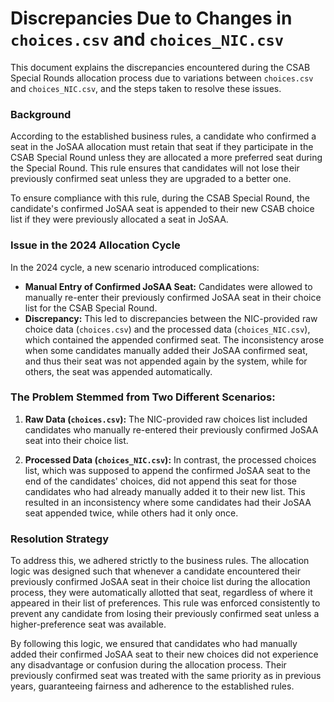 #  Discrepancies Due to Changes in `choices.csv` and `choices_NIC.csv`

This document explains the discrepancies encountered during the CSAB Special Rounds allocation process due to variations between `choices.csv` and `choices_NIC.csv`, and the steps taken to resolve these issues.

### Background

According to the established business rules, a candidate who confirmed a seat in the JoSAA allocation must retain that seat if they participate in the CSAB Special Round unless they are allocated a more preferred seat during the Special Round. This rule ensures that candidates will not lose their previously confirmed seat unless they are upgraded to a better one.

To ensure compliance with this rule, during the CSAB Special Round, the candidate's confirmed JoSAA seat is appended to their new CSAB choice list if they were previously allocated a seat in JoSAA.

### Issue in the 2024 Allocation Cycle

In the 2024 cycle, a new scenario introduced complications:
- **Manual Entry of Confirmed JoSAA Seat:** Candidates were allowed to manually re-enter their previously confirmed JoSAA seat in their choice list for the CSAB Special Round. 
- **Discrepancy:** This led to discrepancies between the NIC-provided raw choice data (`choices.csv`) and the processed data (`choices_NIC.csv`), which contained the appended confirmed seat. The inconsistency arose when some candidates manually added their JoSAA confirmed seat, and thus their seat was not appended again by the system, while for others, the seat was appended automatically.

### The Problem Stemmed from Two Different Scenarios:

1. **Raw Data (`choices.csv`):** The NIC-provided raw choices list included candidates who manually re-entered their previously confirmed JoSAA seat into their choice list.

2. **Processed Data (`choices_NIC.csv`):** In contrast, the processed choices list, which was supposed to append the confirmed JoSAA seat to the end of the candidates' choices, did not append this seat for those candidates who had already manually added it to their new list. This resulted in an inconsistency where some candidates had their JoSAA seat appended twice, while others had it only once.

### Resolution Strategy

To address this, we adhered strictly to the business rules. The allocation logic was designed such that whenever a candidate encountered their previously confirmed JoSAA seat in their choice list during the allocation process, they were automatically allotted that seat, regardless of where it appeared in their list of preferences. This rule was enforced consistently to prevent any candidate from losing their previously confirmed seat unless a higher-preference seat was available.

By following this logic, we ensured that candidates who had manually added their confirmed JoSAA seat to their new choices did not experience any disadvantage or confusion during the allocation process. Their previously confirmed seat was treated with the same priority as in previous years, guaranteeing fairness and adherence to the established rules.
